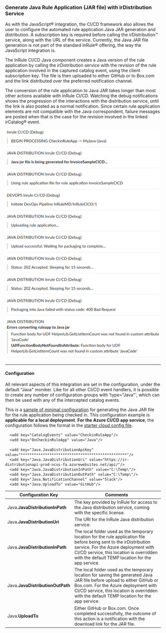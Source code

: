 ### Generate Java Rule Application (JAR file) with irDistribution Service

As with the JavaScript® integration, the CI/CD framework also allows the user to configure the automated rule application Java JAR generation and distribution.  A subscription key is required before calling the irDistribution™ service, along with the URL of the service.  Currently, the Java JAR file generation is not part of the standard InRule® offering, the way the JavaScript integration is.  

The InRule CI/CD Java component creates a Java version of the rule application by calling the irDistribution service with the revision of the rule application involved in the captured catalog event, using the client subscription key.  The file is then uploaded to either GitHub or to Box.com and the link distributed over the preferred notification channel.

The conversion of the rule application to Java JAR takes longer than most other actions available with InRule CI/CD.  Watching the debug notifications shows the progression of the interactions with the distribution service, until the link is also posted as a normal notification.  Since certain rule application elements are not compatible with the Java correspondent, failure messages are posted when that is the case for the revision involved in the linked irCatalog® event.

![Sample Slack output](../images/Sample4-JavaSlackFail.PNG)

---
#### Configuration

All relevant aspects of this integration are set in the configuration, under the default "Java" moniker.  Like for all other CI/CD event handlers, it is possible to create any number of configuration groups with 'type="Java"', which can then be used with any of the intercepted catalog events.

This is a [sample of minimal configuration](../config/InRuleCICD_Java.config) for generating the Java JAR file for the rule application being checked in. This configuration example is **applicable for a local deployment**.  **For the Azure CI/CD app service**, the configuration follows the format in the [starter cloud config file](../config/InRule.CICD.Runtime.Service.config.json).

````
  <add key="CatalogEvents" value="CheckinRuleApp"/>
  <add key="OnCheckinRuleApp" value="Java"/>
  
  <add key="Java.JavaDistributionApiKey" value="************************************************"/>
  <add key="Java.JavaDistributionUri" value="https://ir-distributionapi-prod-ncus-fa.azurewebsites.net/api/"/>
  <add key="Java.JavaDistributionInPath" value="C:\Temp\"/>
  <add key="Java.JavaDistributionOutPath" value="C:\Temp\"/>
  <add key="Java.NotificationChannel" value="Slack"/>
  <add key="Java.UploadTo" value="GitHub"/>
````

|Configuration Key | Comments
--- | ---
|Java.**JavaDistributionInPath**| The key provided by InRule for access to the Java distribution service, coming with the specific license.
|Java.**JavaDistributionUri**| The URI for the InRule Java distribution service.
|Java.**JavaDistributionInPath**| The local folder used as the temporary location for the rule application file before being sent to the irDistribution service. For the Azure deployment with CI/CD service, this location is overridden with the default TEMP location for the app service.
|Java.**JavaDistributionOutPath**| The local folder used as the temporary location for saving the generated Java JAR file before upload to either GitHub or Box.com. For the Azure deployment with CI/CD service, this location is overridden with the default TEMP location for the app service.
|Java.**UploadTo**| Either GitHub or Box.com. Once completed successfully, the outcome of this action is a notification with the download link for the JAR file.

